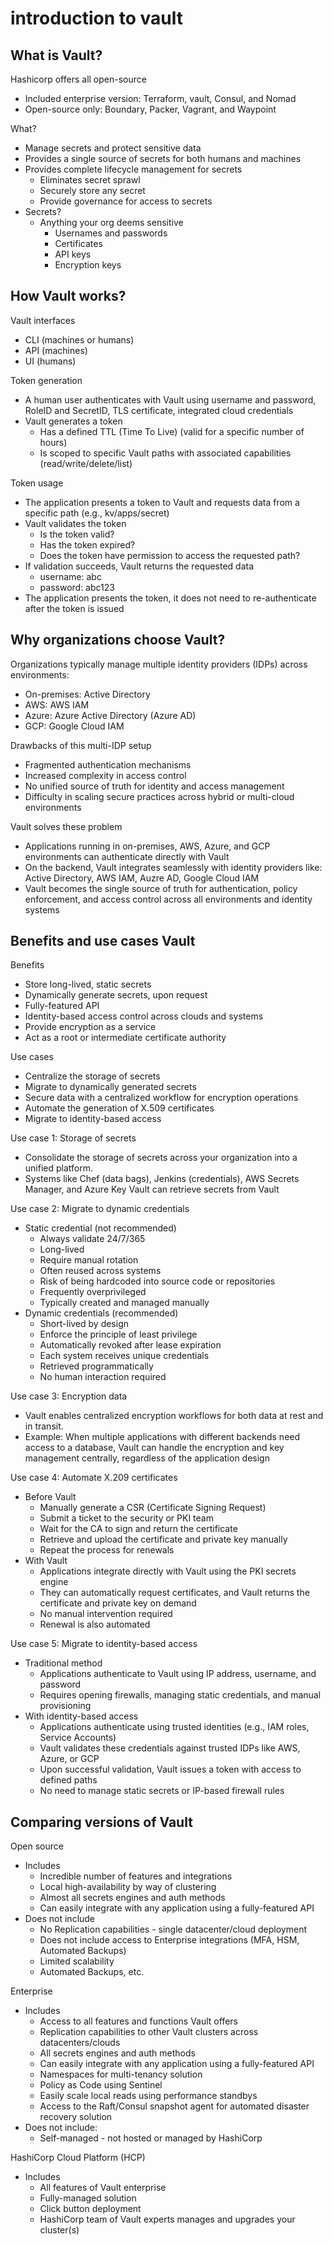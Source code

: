 # introduction to vault

## What is Vault?

Hashicorp offers all open-source

- Included enterprise version: Terraform, vault, Consul, and Nomad
- Open-source only: Boundary, Packer, Vagrant, and Waypoint

What?

- Manage secrets and protect sensitive data
- Provides a single source of secrets for both humans and machines
- Provides complete lifecycle management for secrets
  - Eliminates secret sprawl
  - Securely store any secret
  - Provide governance for access to secrets
- Secrets?
  - Anything your org deems sensitive
    - Usernames and passwords
    - Certificates
    - API keys
    - Encryption keys

## How Vault works?

Vault interfaces

- CLI (machines or humans)
- API (machines)
- UI (humans)

Token generation

- A human user authenticates with Vault using username and password, RoleID and SecretID, TLS certificate, integrated cloud credentials
- Vault generates a token
  - Has a defined TTL (Time To Live) (valid for a specific number of hours)
  - Is scoped to specific Vault paths with associated capabilities (read/write/delete/list)

Token usage

- The application presents a token to Vault and requests data from a specific path (e.g., kv/apps/secret)
- Vault validates the token
  - Is the token valid?
  - Has the token expired?
  - Does the token have permission to access the requested path?
- If validation succeeds, Vault returns the requested data
  - username: abc
  - password: abc123
- The application presents the token, it does not need to re-authenticate after the token is issued

## Why organizations choose Vault?

Organizations typically manage multiple identity providers (IDPs) across environments:

- On-premises: Active Directory
- AWS: AWS IAM
- Azure: Azure Active Directory (Azure AD)
- GCP: Google Cloud IAM

Drawbacks of this multi-IDP setup

- Fragmented authentication mechanisms
- Increased complexity in access control
- No unified source of truth for identity and access management
- Difficulty in scaling secure practices across hybrid or multi-cloud environments

Vault solves these problem

- Applications running in on-premises, AWS, Azure, and GCP environments can authenticate directly with Vault
- On the backend, Vault integrates seamlessly with identity providers like: Active Directory, AWS IAM, Auzre AD, Google Cloud IAM
- Vault becomes the single source of truth for authentication, policy enforcement, and access control across all environments and identity systems

## Benefits and use cases Vault

Benefits

- Store long-lived, static secrets
- Dynamically generate secrets, upon request
- Fully-featured API
- Identity-based access control across clouds and systems
- Provide encryption as a service
- Act as a root or intermediate certificate authority

Use cases

- Centralize the storage of secrets
- Migrate to dynamically generated secrets
- Secure data with a centralized workflow for encryption operations
- Automate the generation of X.509 certificates
- Migrate to identity-based access

Use case 1: Storage of secrets

- Consolidate the storage of secrets across your organization into a unified platform.
- Systems like Chef (data bags), Jenkins (credentials), AWS Secrets Manager, and Azure Key Vault can retrieve secrets from Vault

Use case 2: Migrate to dynamic credentials

- Static credential (not recommended)
  - Always validate 24/7/365
  - Long-lived
  - Require manual rotation
  - Often reused across systems
  - Risk of being hardcoded into source code or repositories
  - Frequently overprivileged
  - Typically created and managed manually
- Dynamic credentials (recommended)
  - Short-lived by design
  - Enforce the principle of least privilege
  - Automatically revoked after lease expiration
  - Each system receives unique credentials
  - Retrieved programmatically
  - No human interaction required

Use case 3: Encryption data

- Vault enables centralized encryption workflows for both data at rest and in transit.
- Example: When multiple applications with different backends need access to a database, Vault can handle the encryption and key management centrally, regardless of the application design

Use case 4: Automate X.209 certificates

- Before Vault
  - Manually generate a CSR (Certificate Signing Request)
  - Submit a ticket to the security or PKI team
  - Wait for the CA to sign and return the certificate
  - Retrieve and upload the certificate and private key manually
  - Repeat the process for renewals
- With Vault
  - Applications integrate directly with Vault using the PKI secrets engine
  - They can automatically request certificates, and Vault returns the certificate and private key on demand
  - No manual intervention required
  - Renewal is also automated

Use case 5: Migrate to identity-based access

- Traditional method
  - Applications authenticate to Vault using IP address, username, and password
  - Requires opening firewalls, managing static credentials, and manual provisioning
- With identity-based access
  - Applications authenticate using trusted identities (e.g., IAM roles, Service Accounts)
  - Vault validates these credentials against trusted IDPs like AWS, Azure, or GCP
  - Upon successful validation, Vault issues a token with access to defined paths
  - No need to manage static secrets or IP-based firewall rules

## Comparing versions of Vault

Open source

- Includes
  - Incredible number of features and integrations
  - Local high-availability by way of clustering
  - Almost all secrets engines and auth methods
  - Can easily integrate with any application using a fully-featured API
- Does not include
  - No Replication capabilities - single datacenter/cloud deployment
  - Does not include access to Enterprise integrations (MFA, HSM, Automated Backups)
  - Limited scalability
  - Automated Backups, etc.

Enterprise

- Includes
  - Access to all features and functions Vault offers
  - Replication capabilities to other Vault clusters across datacenters/clouds
  - All secrets engines and auth methods
  - Can easily integrate with any application using a fully-featured API
  - Namespaces for multi-tenancy solution
  - Policy as Code using Sentinel
  - Easily scale local reads using performance standbys
  - Access to the Raft/Consul snapshot agent for automated disaster recovery solution
- Does not include:
  - Self-managed - not hosted or managed by HashiCorp

HashiCorp Cloud Platform (HCP)

- Includes
  - All features of Vault enterprise
  - Fully-managed solution
  - Click button deployment
  - HashiCorp team of Vault experts manages and upgrades your cluster(s)
